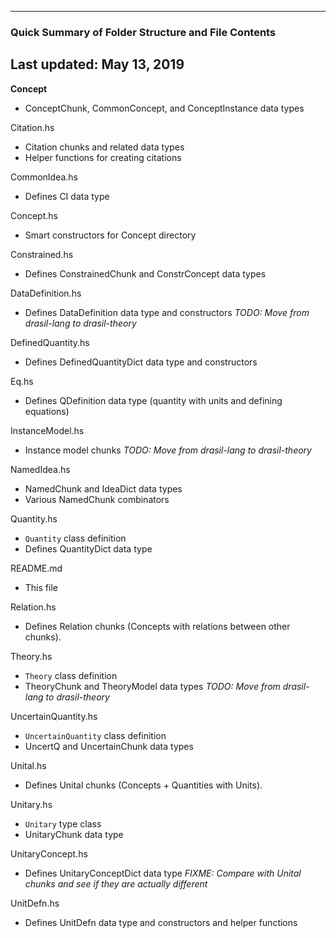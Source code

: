 ----------------------------------------------------------
### Quick Summary of Folder Structure and File Contents
Last updated: May 13, 2019
----------------------------------------------------------

**Concept**
  - ConceptChunk, CommonConcept, and ConceptInstance data types

Citation.hs
  - Citation chunks and related data types
  - Helper functions for creating citations

CommonIdea.hs
  - Defines CI data type

Concept.hs
  - Smart constructors for Concept directory

Constrained.hs
  - Defines ConstrainedChunk and ConstrConcept data types

DataDefinition.hs
  - Defines DataDefinition data type and constructors *TODO: Move from drasil-lang to drasil-theory*

DefinedQuantity.hs
  - Defines DefinedQuantityDict data type and constructors

Eq.hs
  - Defines QDefinition data type (quantity with units and defining equations)

InstanceModel.hs
  - Instance model chunks *TODO: Move from drasil-lang to drasil-theory*

NamedIdea.hs
  - NamedChunk and IdeaDict data types
  - Various NamedChunk combinators

Quantity.hs
  - `Quantity` class definition
  - Defines QuantityDict data type

README.md
  - This file

Relation.hs
  - Defines Relation chunks (Concepts with relations between other chunks).

Theory.hs
  - `Theory` class definition
  - TheoryChunk and TheoryModel data types *TODO: Move from drasil-lang to drasil-theory*

UncertainQuantity.hs
  - `UncertainQuantity` class definition
  - UncertQ and UncertainChunk data types

Unital.hs
  - Defines Unital chunks (Concepts + Quantities with Units).

Unitary.hs
  - `Unitary` type class
  - UnitaryChunk data type

UnitaryConcept.hs
  - Defines UnitaryConceptDict data type *FIXME: Compare with Unital chunks and see if
    they are actually different*

UnitDefn.hs
  - Defines UnitDefn data type and constructors and helper functions
